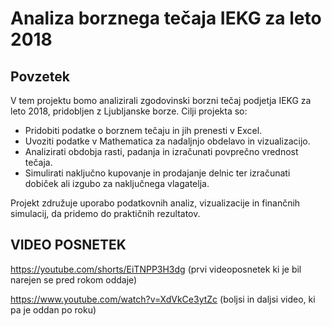 # Analiza borznega tečaja IEKG za leto 2018

## Povzetek
V tem projektu bomo analizirali zgodovinski borzni tečaj podjetja IEKG za leto 2018, pridobljen z Ljubljanske borze. Cilji projekta so:

- Pridobiti podatke o borznem tečaju in jih prenesti v Excel.
- Uvoziti podatke v Mathematica za nadaljnjo obdelavo in vizualizacijo.
- Analizirati obdobja rasti, padanja in izračunati povprečno vrednost tečaja.
- Simulirati naključno kupovanje in prodajanje delnic ter izračunati dobiček ali izgubo za naključnega vlagatelja.

Projekt združuje uporabo podatkovnih analiz, vizualizacije in finančnih simulacij, da pridemo do praktičnih rezultatov.


## VIDEO POSNETEK
https://youtube.com/shorts/EiTNPP3H3dg (prvi videoposnetek ki je bil narejen se pred rokom oddaje)

https://www.youtube.com/watch?v=XdVkCe3ytZc (boljsi in daljsi video, ki pa je oddan po roku)
